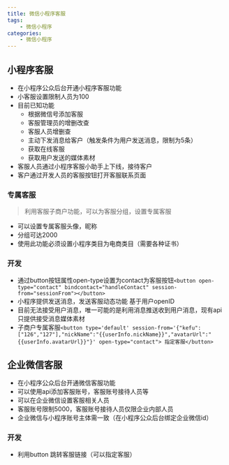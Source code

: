 ```yaml
---
title: 微信小程序客服
tags: 
    - 微信小程序
categories: 
    - 微信小程序
---
```


##  小程序客服
- 在小程序公众后台开通小程序客服功能
- 小客服设置限制人员为100
- 目前已知功能
    - 根据微信号添加客服
    - 客服管理员的增删改查
    - 客服人员增删查
    - 主动下发消息给客户（触发条件为用户发送消息，限制为5条）
    - 获取在线客服
    - 获取用户发送的媒体素材
- 客服人员通过小程序客服小助手上下线，接待客户
- 客户通过开发人员的客服按钮打开客服联系页面

### 专属客服
> 利用客服子商户功能，可以为客服分组，设置专属客服

- 可以设置专属客服头像，昵称
- 分组可达2000
- 使用此功能必须设置小程序类目为电商类目（需要各种证书） 

### 开发
- 通过button按钮属性open-type设置为contact为客服按钮`<button open-type="contact" bindcontact="handleContact" session-from="sessionFrom"></button>`
- 小程序提供发送消息，发送客服动态功能 基于用户openID
- 目前无法接受用户消息，唯一可能的是利用消息推送收到用户消息，现有api只提供接受消息媒体素材
- 子商户专属客服`<button type='default' session-from='{"kefu":["126","127"],"nickName":"{{userInfo.nickName}}","avatarUrl":"{{userInfo.avatarUrl}}"}' open-type="contact"> 指定客服</button>`


##  企业微信客服
- 在小程序公众后台开通微信客服功能
- 可以使用api添加客服账号，客服账号接待人员等
- 可以在企业微信设置客服相关人员
- 客服账号限制5000，客服账号接待人员仅限企业内部人员
- 企业微信与小程序账号主体需一致（在小程序公众后台绑定企业微信id）

### 开发
- 利用button 跳转客服链接（可以指定客服）